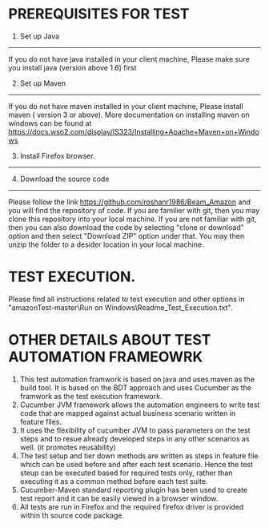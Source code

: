 
PREREQUISITES FOR TEST  
=======================
1. Set up Java
--------------
If you do not have java installed in your client machine, Please make sure you install java (version above 1.6) first

2. Set up Maven
---------------
If you do not have maven installed in your client machine, 
Please install maven ( version 3 or above). More documentation on installing maven on windows can be found at https://docs.wso2.com/display/IS323/Installing+Apache+Maven+on+Windows

3. Install Firefox browser.
---------------------------


4. Download the source code
----------------------------
Please follow the link https://github.com/roshanr1986/Beam_Amazon and you will find the repository of code. 
If you are familier with git, then you may clone this repository into your local machine. 
If you are not familiar with git, then you can also download the code by selecting "clone or download" option and then select "Download ZIP" option under that. You may then unzip the folder to a desider location in your local machine.

TEST EXECUTION.
==============
Please find all instructions related to test execution and other options in "amazonTest-master\Run on Windows\Readme_Test_Execution.txt".


OTHER DETAILS ABOUT TEST AUTOMATION FRAMEOWRK
=============================================

1. This test automation framwork is based on java and uses maven as the build tool. It is based on the BDT approach and uses Cucumber as the framwork as the test execution framework. 
2. Cucumber JVM framework allows the automation engineers to write test code that are mapped against actual business scenario written in feature files.
3. It uses the flexibility of cucumber JVM to pass parameters on the test steps and to resue already developed steps in any other scenarios as well. (it promotes reusability)
4. The test setup and tier down methods are written as steps in feature file which can be used before and after each test scenario. Hence the test steup can be executed based for required tests only, rather than executing it as a common method before each test suite.
4. Cucumber-Maven standard reporting plugin has been used to create test report and it can be easily viewed in a browser window.
5. All tests are run in Firefox and the required firefox driver is provided within th source code package.




